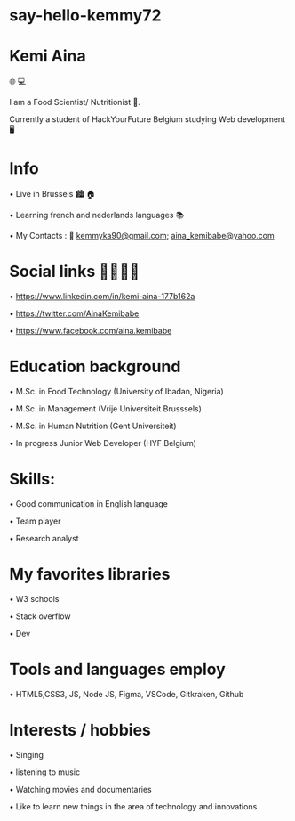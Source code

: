 # say-hello-kemmy72
# Kemi Aina
🌐  💻

I am a Food Scientist/ Nutritionist 🥗. 

Currently a student of HackYourFuture Belgium studying Web development 🖥

# Info
• Live in Brussels  🏙  🏠

• Learning french and nederlands languages 📚 

•  My Contacts : 📧
                kemmyka90@gmail.com;
                aina_kemibabe@yahoo.com
                
# Social links 👨‍👩‍👧‍👦

• https://www.linkedin.com/in/kemi-aina-177b162a

• https://twitter.com/AinaKemibabe

• https://www.facebook.com/aina.kemibabe

# Education background

• M.Sc. in Food Technology (University of Ibadan, Nigeria)

• M.Sc. in Management (Vrije Universiteit Brusssels)

• M.Sc. in Human Nutrition (Gent Universiteit)

• In progress Junior Web Developer (HYF Belgium)

# Skills:

• Good communication in English language

• Team player

• Research analyst

# My favorites libraries

• W3 schools   

• Stack overflow 

• Dev


# Tools and languages employ

• HTML5,CSS3, JS, Node JS, Figma, VSCode, Gitkraken, Github


# Interests / hobbies

• Singing

• listening to music

• Watching movies and documentaries

• Like to learn new things in the area of technology and innovations



